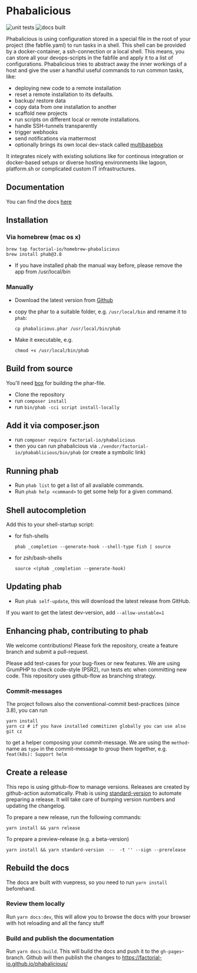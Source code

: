 # Phabalicious

![unit tests](https://github.com/factorial-io/phabalicious/actions/workflows/tests.yml/badge.svg?branch=main)
![docs built](https://github.com/factorial-io/phabalicious/actions/workflows/main.yml/badge.svg?branch=main)

Phabalicious is using configuration stored in a special file in the root of your project (the fabfile.yaml) to run tasks in a shell. This shell can be provided by a docker-container, a ssh-connection or a local shell. This means, you can store all your devops-scripts in the fabfile and apply it to a list of configurations. Phabalicious tries to abstract away the inner workings of a host and give the user a handful useful commands to run common tasks, like:

* deploying new code to a remote installation
* reset a remote installation to its defaults.
* backup/ restore data
* copy data from one installation to another
* scaffold new projects
* run scripts on different local or remote installations.
* handle SSH-tunnels transparently
* trigger webhooks
* send notifications via mattermost
* optionally brings its own local dev-stack called [multibasebox](https://github.com/factorial-io/multibasebox)

It integrates nicely with existing solutions like for continous integration or docker-based setups or diverse hosting environments like lagoon, platform.sh or complicated custom IT infrastructures.

## Documentation

You can find the docs [here](https://factorial-io.github.io/phabalicious/)

## Installation

### Via homebrew (mac os x)

```
brew tap factorial-io/homebrew-phabalicious
brew install phab@3.8
```

* If you have installed phab the manual way before, please remove the app from /usr/local/bin

### Manually

* Download the latest version from [Github](https://github.com/factorial-io/phabalicious/releases)
* copy the phar to a suitable folder, e.g. `/usr/local/bin` and rename it to `phab`:

      cp phabalicious.phar /usr/local/bin/phab

* Make it executable, e.g.

      chmod +x /usr/local/bin/phab

## Build from source

You'll need [box](https://github.com/humbug/box) for building the phar-file.

* Clone the repository
* run `composer install`
* run `bin/phab -cci script install-locally`

## Add it via composer.json

* run `composer require factorial-io/phabalicious`
* then you can run phabalicious via `./vendor/factorial-io/phabablicious/bin/phab` (or create a symbolic link)

## Running phab

* Run `phab list` to get a list of all available commands.
* Run `phab help <command>` to get some help for a given command.

## Shell autocompletion

Add this to your shell-startup script:

* for fish-shells

    ```
    phab _completion --generate-hook --shell-type fish | source
    ```

* for zsh/bash-shells

    ```
    source <(phab _completion --generate-hook)
    ```

## Updating phab

* Run `phab self-update`, this will download the latest release from GitHub.

If you want to get the latest dev-version, add `--allow-unstable=1`

## Enhancing phab, contributing to phab

We welcome contributions! Please fork the repository, create a feature branch and
submit a pull-request.

Please add test-cases for your bug-fixes or new features. We are using GrumPHP to
check code-style (PSR2), run tests etc when committing new code. This repository
uses github-flow as branching strategy.

### Commit-messages

The project follows also the conventional-commit best-practices (since 3.8), you can run

```
yarn install
yarn cz # if you have installed commitizen globally you can use also git cz
```

to get a helper composing your commit-message. We are using the `method`-name as `type`
in the commit-message to group them together, e.g. `feat(k8s): Support helm`

## Create a release

This repo is using github-flow to manage versions. Releases are created by
github-action automatically. Phab is using [standard-version](https://github.com/conventional-changelog/standard-version)
to automate preparing a release. It will take care of bumping version numbers and
updating the changelog.

To prepare a new release, run the following commands:

```
yarn install && yarn release
```

To prepare a preview-release (e.g. a beta-version)

```
yarn install && yarn standard-version  --  -t '' --sign --prerelease
```


## Rebuild the docs

The docs are built with vuepress, so you need to run `yarn install` beforehand.

### Review them locally

Run `yarn docs:dev`, this will allow you to browse the docs with your browser with
hot reloading and all the fancy stuff

### Build and publish the documentation

Run `yarn docs:build`. This will build the docs and push it to the `gh-pages`-branch.
Github will then publish the changes to https://factorial-io.github.io/phabalicious/

